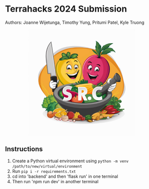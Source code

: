 # Terrahacks 2024 Submission
Authors: Joanne Wijetunga, Timothy Yung, Pritumi Patel, Kyle Truong
<br>
<center><img src="images/logo.jpg" width="350px"></center>

## Instructions
1. Create a Python virtual environment using `python -m venv /path/to/new/virtual/environment`
2. Run `pip i -r requirements.txt`
3. cd into 'backend' and then 'flask run' in one terminal
4. Then run 'npm run dev' in another terminal
